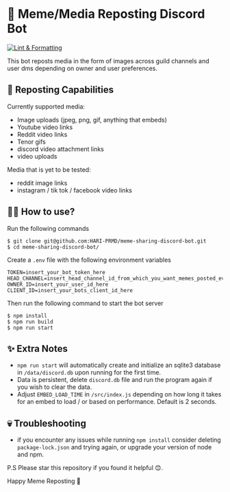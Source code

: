 # 🤖 Meme/Media Reposting Discord Bot

[![Lint & Formatting](https://github.com/HARI-PRMD/meme-sharing-discord-bot/actions/workflows/lint.yml/badge.svg)](https://github.com/HARI-PRMD/meme-sharing-discord-bot/actions/workflows/lint.yml)

This bot reposts media in the form of images across guild channels and user dms
depending on owner and user preferences.

## 🧐 Reposting Capabilities

Currently supported media:

- Image uploads (jpeg, png, gif, anything that embeds)
- Youtube video links
- Reddit video links
- Tenor gifs
- discord video attachment links
- video uploads

Media that is yet to be tested:

- reddit image links
- instagram / tik tok / facebook video links

## 🧑‍💻 How to use?

Run the following commands

```console
$ git clone git@github.com:HARI-PRMD/meme-sharing-discord-bot.git
$ cd meme-sharing-discord-bot/
```

Create a `.env` file with the following environment variables

```.env
TOKEN=insert_your_bot_token_here
HEAD_CHANNEL=insert_head_channel_id_from_which_you_want_memes_posted_everywhere
OWNER_ID=insert_your_user_id_here
CLIENT_ID=insert_your_bots_client_id_here
```

Then run the following command to start the bot server

```console
$ npm install
$ npm run build
$ npm run start
```

## ✨ Extra Notes

- `npm run start` will automatically create and initialize an sqlite3 database in `/data/discord.db` upon running for the first time.
- Data is persistent, delete `discord.db` file and run the program again if you wish to clear the data.
- Adjust `EMBED_LOAD_TIME` in `/src/index.js` depending on how long it takes for an embed to load / or based on performance. Default is 2 seconds.

## 💀 Troubleshooting

- if you encounter any issues while running `npm install` consider deleting `package-lock.json` and trying again, or upgrade your version of node and npm.

P.S Please star this repository if you found it helpful 😊.

Happy Meme Reposting 🥳
